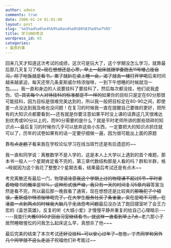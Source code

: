 ```yaml
---
author: admin
comments: true
date: 2006-01-24 01:01:00
layout: post
slug: '%e5%ad%a6%e4%b9%a0and%e8%80%83%e8%af%95'
title: 学习AND考试
wordpress_id: 65
categories:
- 蛋疼的事
---
```


回来几天才知道这次考试的成绩，这次可是玩大了，这个学期没怎么学习，就靠最后那几天复习了~~哎~现在想想还是心寒，早上一起床就跟学委跑去11号楼占座自习，除了吃饭就是看书，累了就趴在桌上睡一会，渴了就去一楼打开学喝~~后来时间越来越紧迫，每天还带几条麦斯威尔特浓咖啡，一到下午想睡的时候就泡一包。。。。我一直和身边的人说要挂科了要挂科了，然后每次都没挂，他们说我虚伪，切~~~其实每个人对待挂科的标准都是不一样的~~如果你的目标只是定在60分那很可能挂科，因为目标是很难完美达到的，所以我一般把目标定在80-90之间，即使差一点没达到我及格也没问题！在复习的时候我一直在提醒自己要做的更好，把所有的大知识点都要看到~~还有就是你要注意如果平时没上课的话靠这几天很难达到优秀或90分以上的，而90分需要的是什么？就是平时老师所讲的那些琐碎的知识点~~最后复习的时候你几乎可以放弃这些小东西，一定要把大的知识点抓住就可以了，历年的试卷如果有的话一定要仔细做一遍，因为很可能出上面的原题

靠~~有点走题了~~看来我在学校论坛学习在线当斑竹还是有后遗症的~~

我一直和同学说：离散数学不是人学的，这是本人上大学以上遇到的首个难题，那本书一般人一个星期肯定看不完的，第三章代数结构那是人看的吗？群和半群，格~~~哎~~就因为这个我花了整整2个星期去看，结果最后考试还是有点木~~

考完离散还有最后一门，物理~~请注意我这个学期上过的物理课不超过5节~平时拿着物理书的概率是10%，这种形式很严峻，我只有一天的时间复习5章内容~~答案当然是看不完，所以最后那一晚我看了通宵，现在想想还是比较爽的~~那晚犯了个错误，麦斯威尔特浓咖啡喝完了，在大学生服务社买了条雀巢，实在是喝不习惯，在凌晨一点到两点的时候我大脑几乎无法思考问题~~最后没办法了跑回寝室听了会王力宏的《盖世英雄》，反复的听《大城小爱》才慢慢平静并重复的给自己心理暗示-------我能行~~大概0350才回自习室继续看书，就这样一直看到早上7点~~~老六那小子居然睡眼惺忪的问我怎么起床这么早，真想杀了他~~~

最后完美的结束了本次考试~~还好没挂科~可以安心过年了~忽忽，丁杰同学和另外几个同学就不这么走运了~~祝福他们补考能过~~
